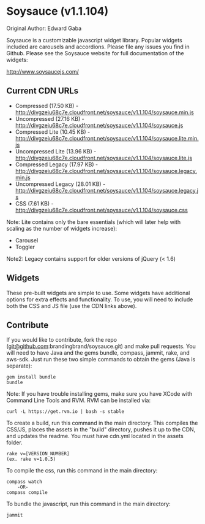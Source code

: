 # Soysauce (v1.1.104)
Original Author: Edward Gaba

Soysauce is a customizable javascript widget library. Popular widgets included are carousels and accordions. Please file any issues you find in Github. Please see the Soysauce website for full documentation of the widgets:

http://www.soysaucejs.com/

## Current CDN URLs
* Compressed (17.50 KB) - http://divgzeiu68c7e.cloudfront.net/soysauce/v1.1.104/soysauce.min.js
* Uncompressed (27.16 KB) - http://divgzeiu68c7e.cloudfront.net/soysauce/v1.1.104/soysauce.js
* Compressed Lite (10.45 KB) - http://divgzeiu68c7e.cloudfront.net/soysauce/v1.1.104/soysauce.lite.min.js
* Uncompressed Lite (13.96 KB) - http://divgzeiu68c7e.cloudfront.net/soysauce/v1.1.104/soysauce.lite.js
* Compressed Legacy (17.97 KB) - http://divgzeiu68c7e.cloudfront.net/soysauce/v1.1.104/soysauce.legacy.min.js
* Uncompressed Legacy (28.01 KB) - http://divgzeiu68c7e.cloudfront.net/soysauce/v1.1.104/soysauce.legacy.js
* CSS (7.61 KB) - http://divgzeiu68c7e.cloudfront.net/soysauce/v1.1.104/soysauce.css

Note: Lite contains only the bare essentials (which will later help with scaling as the number of widgets increase):
* Carousel
* Toggler

Note2: Legacy contains support for older versions of jQuery (< 1.6)

## Widgets
These pre-built widgets are simple to use. Some widgets have additional options for extra effects and functionality. To use, you will need to include both the CSS and JS file (use the CDN links above).

## Contribute
If you would like to contribute, fork the repo (git@github.com:brandingbrand/soysauce.git) and make pull requests. You will need to have Java and the gems bundle, compass, jammit, rake, and aws-sdk. Just run these two simple commands to obtain the gems (Java is separate):

	gem install bundle
	bundle

Note: If you have trouble installing gems, make sure you have XCode with Command Line Tools and RVM. RVM can be installed via:

	curl -L https://get.rvm.io | bash -s stable

To create a build, run this command in the main directory. This compiles the CSS/JS, places the assets in the "build" directory, pushes it up to the CDN, and updates the readme. You must have cdn.yml located in the assets folder.

	rake v=[VERSION_NUMBER]
	(ex. rake v=1.0.5)

To compile the css, run this command in the main directory:

	compass watch
		-OR-
	compass compile

To bundle the javascript, run this command in the main directory:

	jammit
